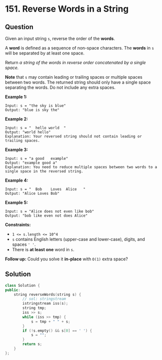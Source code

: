 # 151. Reverse Words in a String

## Question

Given an input string `s`, reverse the order of the **words**.

A **word** is defined as a sequence of non-space characters. The **words** in `s` will be separated by at least one space.

Return _a string of the words in reverse order concatenated by a single space._

**Note** that `s` may contain leading or trailing spaces or multiple spaces between two words. The returned string should only have a single space separating the words. Do not include any extra spaces.

**Example 1:**

```text
Input: s = "the sky is blue"
Output: "blue is sky the"
```

**Example 2:**

```text
Input: s = "  hello world  "
Output: "world hello"
Explanation: Your reversed string should not contain leading or trailing spaces.
```

**Example 3:**

```text
Input: s = "a good   example"
Output: "example good a"
Explanation: You need to reduce multiple spaces between two words to a single space in the reversed string.
```

**Example 4:**

```text
Input: s = "  Bob    Loves  Alice   "
Output: "Alice Loves Bob"
```

**Example 5:**

```text
Input: s = "Alice does not even like bob"
Output: "bob like even not does Alice"
```

**Constraints:**

* `1 <= s.length <= 10^4`
* `s` contains English letters \(upper-case and lower-case\), digits, and spaces `' '`.
* There is **at least one** word in `s`.

**Follow up:** Could you solve it **in-place** with `O(1)` extra space?

## Solution

```cpp
class Solution {
public:
    string reverseWords(string s) {
        // sol: stringstream
        istringstream iss(s);
        string tmp;
        iss >> s;
        while (iss >> tmp) {
            s = tmp + " " + s;
        }
        if (!s.empty() && s[0] == ' ') {
            s = "";
        }
        return s;
    }
};
```


